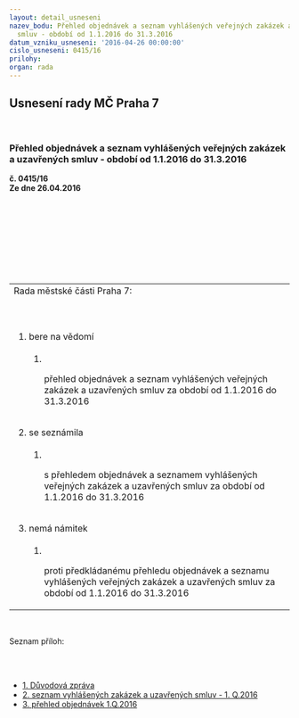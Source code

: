 ```yaml
---
layout: detail_usneseni
nazev_bodu: Přehled objednávek a seznam vyhlášených veřejných zakázek a uzavřených
  smluv - období od 1.1.2016 do 31.3.2016
datum_vzniku_usneseni: '2016-04-26 00:00:00'
cislo_usneseni: 0415/16
prilohy: 
organ: rada
---
```

<div id="ucUsn_pList" class="usn">
	<span><h2>Usnesení rady MČ Praha 7 </h2>
<br></span><div class="standBody">
<span><h3>Přehled objednávek a seznam vyhlášených veřejných zakázek a uzavřených smluv - období od 1.1.2016 do 31.3.2016</h3></span><div class="center">
		<strong>č. 0415/16</strong><br>
	</div>
<div class="center">
		<strong>Ze dne 26.04.2016</strong><br><br>
	</div>
<p><br></p>
<table class="documentProperties tableView">
<br><tbody>
<br><tr>
<br><td>Rada městské části Praha 7:</td>
</tr>
<br><tr>
<br><td>
<br><ol class="urzList_view">
<br><li class="urzClass1">bere na vědomí <br><ol class="urzOlClass">
<br><li class="urzClass2">
<br><p>přehled objednávek a seznam vyhlášených veřejných zakázek a uzavřených smluv za období od 1.1.2016 do 31.3.2016</p>
</li>
</ol>
<br>
</li>
<li class="urzClass1">se seznámila <br><ol class="urzOlClass">
<br><li class="urzClass2">
<br><p>s přehledem objednávek a seznamem vyhlášených veřejných zakázek a uzavřených smluv za období od 1.1.2016 do 31.3.2016</p>
</li>
</ol>
<br>
</li>
<li class="urzClass1">nemá námitek <br><ol class="urzOlClass">
<br><li class="urzClass2">
<br><p>proti předkládanému přehledu objednávek a seznamu vyhlášených veřejných zakázek a uzavřených smluv za období od 1.1.2016 do 31.3.2016</p>
</li>
</ol>
</li>
</ol>
</td>
</tr>
</tbody>
</table>
<br><p>Seznam příloh:</p>
<br><ul>
<br><li>
<a href="/zdroj.aspx?typ=4&amp;Id=72806&amp;sh=-635341803" target="_blank" title="Odkaz na soubor - 13,1 kB - nové okno">1. Důvodová zpráva </a><br>
</li>
<li>
<a href="/zdroj.aspx?typ=4&amp;Id=72807&amp;sh=-635303051" target="_blank" title="Odkaz na soubor - 89,5 kB - nové okno">2. seznam vyhlášených zakázek a uzavřených smluv - 1. Q.2016</a><br>
</li>
<li><a href="/zdroj.aspx?typ=4&amp;Id=72808&amp;sh=-634917035" target="_blank" title="Odkaz na soubor - 264 kB - nové okno">3. přehled objednávek 1.Q.2016</a></li>
</ul>
</div>
</div>